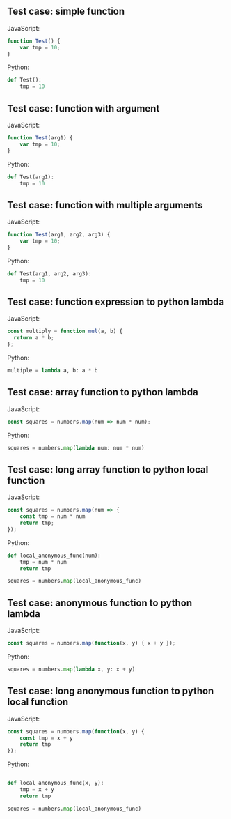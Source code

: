## Test case: simple function
JavaScript:
```js
function Test() {
    var tmp = 10;
}
```

Python:
```py
def Test():
    tmp = 10
```

## Test case: function with argument
JavaScript:
```js
function Test(arg1) {
    var tmp = 10;
}
```

Python:
```py
def Test(arg1):
    tmp = 10
```

## Test case: function with multiple arguments
JavaScript:
```js
function Test(arg1, arg2, arg3) {
    var tmp = 10;
}
```

Python:
```py
def Test(arg1, arg2, arg3):
    tmp = 10
```

## Test case: function expression to python lambda
JavaScript:
```js
const multiply = function mul(a, b) {
  return a * b;
};
```

Python:
```py
multiple = lambda a, b: a * b
```

## Test case: array function to python lambda
JavaScript:
```js
const squares = numbers.map(num => num * num);
```

Python:
```py
squares = numbers.map(lambda num: num * num)
```

## Test case: long array function to python local function
JavaScript:
```js
const squares = numbers.map(num => {
    const tmp = num * num
    return tmp;
});
```

Python:
```py
def local_anonymous_func(num):
    tmp = num * num
    return tmp

squares = numbers.map(local_anonymous_func)
```

## Test case: anonymous function to python lambda
JavaScript:
```js
const squares = numbers.map(function(x, y) { x + y });
```

Python:
```py
squares = numbers.map(lambda x, y: x + y)
```

## Test case: long anonymous function to python local function
JavaScript:
```js
const squares = numbers.map(function(x, y) {
    const tmp = x + y
    return tmp
});
```

Python:
```py

def local_anonymous_func(x, y):
    tmp = x + y
    return tmp

squares = numbers.map(local_anonymous_func)
```
